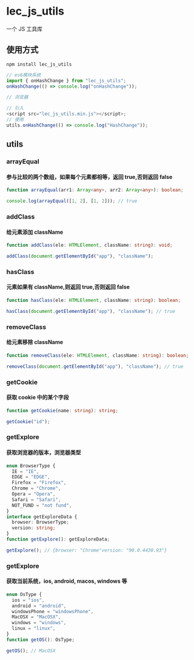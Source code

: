 # lec_js_utils

一个 JS 工具库

## 使用方式

```shell
npm install lec_js_utils
```

```javascript
// es6模块系统
import { onHashChange } from "lec_js_utils";
onHashChange(() => console.log("onHashChange"));

// 浏览器

// 引入
<script src="lec_js_utils.min.js"></script>;
// 使用
utils.onHashChange(() => console.log("HashChange"));
```

## utils

### arrayEqual

#### 参与比较的两个数组，如果每个元素都相等，返回 true,否则返回 false

```typescript
function arrayEqual(arr1: Array<any>, arr2: Array<any>): boolean;
```

```javascript
console.log(arrayEqual([1, 2], [1, 2])); // true
```

### addClass

#### 给元素添加 className

```typescript
function addClass(ele: HTMLElement, className: string): void;
```

```javascript
addClass(document.getElementById("app"), "className");
```

### hasClass

#### 元素如果有 className,则返回 true,否则返回 false

```typescript
function hasClass(ele: HTMLElement, className: string): boolean;
```

```javascript
hasClass(document.getElementById("app"), "className"); // true
```

### removeClass

#### 给元素移除 className

```typescript
function removeClass(ele: HTMLElement, className: string): boolean;
```

```javascript
removeClass(document.getElementById("app"), "className"); // true
```

### getCookie

#### 获取 cookie 中的某个字段

```typescript
function getCookie(name: string): string;
```

```javascript
getCookie("id");
```

### getExplore

#### 获取浏览器的版本，浏览器类型

```typescript
enum BrowserType {
  IE = "IE",
  EDGE = "EDGE",
  Firefox = "Firefox",
  Chrome = "Chrome",
  Opera = "Opera",
  Safari = "Safari",
  NOT_FUND = "not fund",
}
interface getExploreData {
  browser: BrowserType;
  version: string;
}
function getExplore(): getExploreData;
```

```javascript
getExplore(); // {browser: "Chrome"version: "90.0.4430.93"}
```

### getExplore

#### 获取当前系统，ios, android, macos, windows 等

```typescript
enum OsType {
  ios = "ios",
  android = "android",
  windowsPhone = "windowsPhone",
  MacOSX = "MacOSX",
  windows = "windows",
  linux = "linux",
}
function getOS(): OsType;
```

```javascript
getOS(); // MacOSX
```
